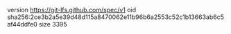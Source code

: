 version https://git-lfs.github.com/spec/v1
oid sha256:2ce3b2a5e39d48d115a8470062e11b96b6a2553c52c1b13663ab6c5af44ddfe0
size 3395
